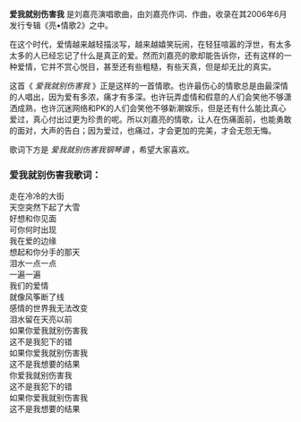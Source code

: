 

**爱我就别伤害我** 是刘嘉亮演唱歌曲，由刘嘉亮作词、作曲，收录在其2006年6月发行专辑《亮•情歌2》之中。  
  
在这个时代，爱情越来越轻描淡写，越来越嬉笑玩闹，在轻狂喧嚣的浮世，有太多太多的人已经忘记了什么是真正的爱。然而刘嘉亮的歌却能告诉你，还有这样的一种爱情，它并不赏心悦目，甚至还有些粗糙，有些天真，但是却无比的真实。  
  
这首《 _爱我就别伤害我_
》正是这样的一首情歌。也许最伤心的情歌总是由最深情的人唱出，因为爱有多浓，痛才有多深。也许玩弄虚情和假意的人们会笑他不够潇洒成熟，也许沉迷网络和PK的人们会笑他不够新潮娱乐，但是还有什么能比真心爱过，真心付出过更为珍贵的呢。所以刘嘉亮的情歌，让人在伤痛面前，也能勇敢的面对，大声的告白；因为爱过，也痛过，才会更加的完美，才会无怨无悔。  
  
歌词下方是 _爱我就别伤害我钢琴谱_ ，希望大家喜欢。

### 爱我就别伤害我歌词：

走在冷冷的大街  
天空突然下起了大雪  
好想和你见面  
可你何时出现  
我在爱的边缘  
想起和你分手的那天  
泪水一点一点  
一遍一遍  
我们的爱情  
就像风筝断了线  
感情的世界我无法改变  
泪水留在天亮以前  
如果你爱我就别伤害我  
这不是我犯下的错  
如果你爱我就别伤害我  
这不是我想要的结果  
你爱我就别伤害我  
这不是我犯下的错  
如果你爱我就别伤害我  
这不是我想要的结果

